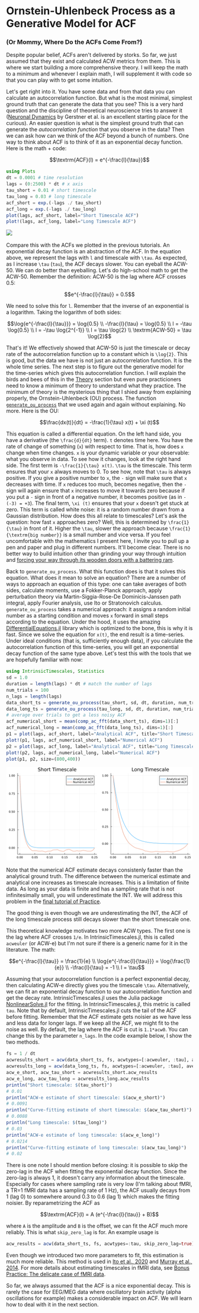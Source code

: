 # Ornstein-Uhlenbeck Process as a Generative Model for ACF 
### (Or Mommy, Where Do the ACFs Come From?)

Despite popular belief, ACFs aren't delivered by storks. So far, we just assumed that they exist and calculated ACW metrics from them. This is where we start building a more comprehensive theory. I will keep the math to a minimum and whenever I explain math, I will supplement it with code so that you can play with to get some intuition. 

Let's get right into it. You have some data and from that data you can calculate an autocorrelation function. But what is the most minimal, simplest ground truth that can generate the data that you see? This is a very hard question and the discipline of theoretical neuroscience tries to answer it ([Neuronal Dynamics](https://neuronaldynamics.epfl.ch/) by Gerstner et al. is an excellent starting place for the curious). An easier question is what is the simplest ground truth that can generate the _autocorrelation function_ that you observe in the data? Then we can ask how can we think of the ACF beyond a bunch of numbers. One way to think about ACF is to think of it as an exponential decay function. Here is the math + code:

```math
\textrm{ACF}(l) = e^{-\frac{l}{\tau}}
```

```julia
using Plots
dt = 0.0001 # time resolution
lags = (0:2500) * dt # x axis
tau_short = 0.01 # short timescale
tau_long = 0.03 # long timescale
acf_short = exp.(-lags ./ tau_short)
acf_long = exp.(-lags ./ tau_long)
plot(lags, acf_short, label="Short Timescale ACF")
plot!(lags, acf_long, label="Long Timescale ACF")
```

![](assets/practice_3_1.svg)

Compare this with the ACFs we plotted in the previous tutorials. An exponential decay function is an abstraction of the ACF. In the equation above, we represent the lags with ``l`` and timescale with ``\tau``. As expected, as I increase ``\tau`` (`tau`), the ACF decays slower. You can eyeball the ACW-50. We can do better than eyeballing. Let's do high-school math to get the ACW-50. Remember the definition: ACW-50 is the lag where ACF crosses 0.5:

```math
e^{-\frac{l}{\tau}} = 0.5
```

We need to solve this for ``l``. Remember that the inverse of an exponential is a logarithm. Taking the logarithm of both sides:

```math
\log{e^{-\frac{l}{\tau}}} = \log{0.5} \\

-\frac{l}{\tau} = \log{0.5} \\ 

l = -\tau \log{0.5} \\

l = -\tau \log{2^{-1}} \\

l = \tau \log{2} \\

\textrm{ACW-50} = \tau \log{2}
```

That's it! We effectively showed that ACW-50 is just the timescale or decay rate of the autocorrelation function up to a constant which is ``\log{2}``. This is good, but the data we have is not just an autocorrelation function. It is the whole time series. The next step is to figure out the generative model for the time-series which gives this autocorrelation function. I will explain the birds and bees of this in the [Theory](../theory/theory.md) section but even pure practicioners need to know a minimum of theory to understand what they practice. The minimum of theory is the mysterious thing that I shied away from explaining properly, the Ornstein-Uhlenbeck (OU) process. The function [`generate_ou_process`](@ref) that we used again and again without explaining. No more. Here is the OU:

```math
\frac{dx(t)}{dt} = -\frac{1}{\tau} x(t) + \xi (t)
```

This equation is called a differential equation. On the left hand side, you have a derivative (the ``\frac{d}{dt}`` term). ``t`` denotes time here. You have the rate of change of something (``x``) with respect to time. That is, how does ``x`` change when time changes. ``x`` is your dynamic variable or your observable: what you observe in data. To see how it changes, look at the right hand side. The first term is ``-\frac{1}{\tau} x(t)``. ``\tau`` is the timescale. This term ensures that your ``x`` always moves to 0. To see how, note that ``\tau`` is always positive. If you give a positive number to ``x``, the ``-`` sign will make sure that ``x`` decreases with time. If ``x`` reduces too much, becomes negative, then the ``-`` sign will again ensure that ``x`` increases to move it towards zero because if you put a ``-`` sign in front of a negative number, it becomes positive (as in ``-(-3) = +3``). The final term, ``\xi (t)`` ensures that your ``x`` doesn't get stuck at zero. This term is called white noise: it is a random number drawn from a Gaussian distribution. How does this all relate to timescales? Let's ask the question: how fast ``x`` approaches zero? Well, this is determined by ``\frac{1}{\tau}`` in front of it. Higher the ``\tau``, slower the approach because ``\frac{1}{\textrm{big number}}`` is a small number and vice versa. If you feel uncomfortable with the mathematics I present here, I invite you to pull up a pen and paper and plug in different numbers. It'll become clear. There is no better way to build intuition other than grinding your way through intuition and [forcing your way through its wooden doors with a battering ram](https://www.youtube.com/watch?v=PLxXC-V8wLs). 

Back to `generate_ou_process`. What this function does is that it solves this equation. What does it mean to solve an equation? There are a number of ways to approach an equation of this type: one can take averages of both sides, calculate moments, use a Fokker-Planck approach, apply perturbation theory via Martin-Siggia-Rose-De Dominicis-Janssen path integral, apply Fourier analysis, use Ito or Stratonovich calculus. `generate_ou_process` takes a numerical approach: it assigns a random initial number as a starting condition and moves ``x`` forward in small steps according to the equation. Under the hood, it uses the amazing [DifferentialEquations.jl](https://docs.sciml.ai/DiffEqDocs/stable/) library which is optimized to the bone, this is why it is fast. Since we solve the equation for ``x(t)``, the end result is a time-series. Under ideal conditions (that is, sufficiently enough data), if you calculate the autocorrelation function of this time-series, you will get an exponential decay function of the same type above. Let's test this with the tools that we are hopefully familiar with now:

```julia
using IntrinsicTimescales, Statistics
sd = 1.0
duration = length(lags) * dt # match the number of lags
num_trials = 100
n_lags = length(lags)
data_short_ts = generate_ou_process(tau_short, sd, dt, duration, num_trials)
data_long_ts = generate_ou_process(tau_long, sd, dt, duration, num_trials)
# average over trials to get a less noisy ACF
acf_numerical_short = mean(comp_ac_fft(data_short_ts), dims=1)[:]
acf_numerical_long = mean(comp_ac_fft(data_long_ts), dims=1)[:]
p1 = plot(lags, acf_short, label="Analytical ACF", title="Short Timescale")
plot!(p1, lags, acf_numerical_short, label="Numerical ACF")
p2 = plot(lags, acf_long, label="Analytical ACF", title="Long Timescale")
plot!(p2, lags, acf_numerical_long, label="Numerical ACF")
plot(p1, p2, size=(800,400))
```

![](assets/practice_3_2.svg)

Note that the numerical ACF estimate decays consistenly faster than the analytical ground truth. The difference between the numerical estimate and analytical one increases as timescale increases. This is a limitation of finite data. As long as your data is finite and has a sampling rate that is not infinitesimally small, you will underestimate the INT. We will address this problem in the [final tutorial of Practice](practice_5_bayesian.md). 

The good thing is even though we are underestimating the INT, the ACF of the long timescale process still decays slower than the short timescale one. 

This theoretical knowledge motivates two more ACW types. The first one is the lag where ACF crosses ``1/e``. In IntrinsicTimescales.jl, this is called `acweuler` (or ACW-e) but I'm not sure if there is a generic name for it in the literature. The math: 

```math
e^{-\frac{l}{\tau}} = \frac{1}{e} \\

\log{e^{-\frac{l}{\tau}}} = \log{\frac{1}{e}} \\

-\frac{l}{\tau} = -1 \\

l = \tau
```

Assuming that your autocorrelation function is a perfect exponential decay, then calculating ACW-e directly gives you the timescale ``\tau``. Alternatively, we can fit an exponential decay function to our autocorrelation function and get the decay rate. IntrinsicTimescales.jl uses the Julia package [NonlinearSolve.jl](https://docs.sciml.ai/NonlinearSolve/stable/) for the fitting. In IntrinsicTimescales.jl, this metric is called `tau`. Note that by default, IntrinsicTimescales.jl cuts the tail of the ACF before fitting. Remember that the ACF estimate gets noisier as we have less and less data for longer lags. If we keep all the ACF, we might fit to the noise as well. By default, the lag where the ACF is cut is `1.1*acw0`. You can change this by the parameter `n_lags`. In the code example below, I show the two methods. 

```julia
fs = 1 / dt
acwresults_short = acw(data_short_ts, fs, acwtypes=[:acweuler, :tau], average_over_trials=true)
acwresults_long = acw(data_long_ts, fs, acwtypes=[:acweuler, :tau], average_over_trials=true)
acw_e_short, acw_tau_short = acwresults_short.acw_results
acw_e_long, acw_tau_long = acwresults_long.acw_results
println("Short timescale: $(tau_short)")
# 0.01
println("ACW-e estimate of short timescale: $(acw_e_short)")
# 0.0091
println("Curve-fitting estimate of short timescale: $(acw_tau_short)")
# 0.0088
println("Long timescale: $(tau_long)")
# 0.03
println("ACW-e estimate of long timescale: $(acw_e_long)")
# 0.0214
println("Curve-fitting estimate of long timescale: $(acw_tau_long)")
# 0.02
```

There is one note I should mention before closing: it is possible to skip the zero-lag in the ACF when fitting the exponential decay function. Since the zero-lag is always 1, it doesn't carry any information about the timescale. Especially for cases where sampling rate is very low (I'm talking about fMRI, a TR=1 fMRI data has a sampling rate of 1 Hz), the ACF usually decays from 1 (lag 0) to somewhere around 0.3 to 0.6 (lag 1) which makes the fitting noisier. By reparametrizing the ACF as 

```math
\textrm{ACF}(l) = A (e^{-\frac{l}{\tau}} + B)
```

where ``A`` is the amplitude and ``B`` is the offset, we can fit the ACF much more reliably. This is what `skip_zero_lag` is for. An example usage is 

```julia
acw_results = acw(data_short_ts, fs, acwtypes=:tau, skip_zero_lag=true)
```

Even though we introduced two more parameters to fit, this estimation is much more reliable. This method is used in [Ito et al., 2020](https://www.sciencedirect.com/science/article/pii/S1053811920306273) and [Murray et al., 2014](https://www.nature.com/articles/nn.3862). For more details about estimating timescales in fMRI data, see [Bonus Practice: The delicate case of fMRI data](practice_6_fmri.md). 

So far, we always assumed that the ACF is a nice exponential decay. This is rarely the case for EEG/MEG data where oscillatory brain activity (alpha oscillations for example) makes a considerable impact on ACF. We will learn how to deal with it in the next section. 